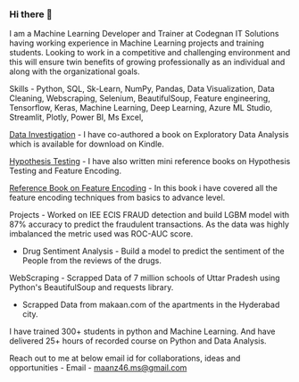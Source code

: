 ### Hi there 👋

I  am a Machine Learning Developer and Trainer at Codegnan IT Solutions having  working experience in Machine Learning projects and training students. Looking to work in a competitive and challenging environment and this will ensure twin benefits of growing professionally as an individual and along with the organizational goals.

Skills - Python, SQL, Sk-Learn, NumPy, Pandas, Data Visualization, Data Cleaning, Webscraping, Selenium, BeautifulSoup, Feature engineering, Tensorflow, Keras, Machine Learning, Deep Learning, Azure ML Studio, Streamlit, Plotly, Power BI, Ms Excel,

[Data Investigation]( https://www.amazon.in/Data-Investigation-EDA-Right-Way-ebook/dp/B08GBFYYDT) - I have co-authored a book on Exploratory Data Analysis which is available for download on Kindle.

[Hypothesis Testing](https://github.com/manvendra7/Hypothesis_testing) - I have also written mini reference books on Hypothesis Testing and Feature Encoding.

[Reference Book on Feature Encoding](https://github.com/manvendra7/Feature-Encoding) - In this book i have covered all the feature encoding techniques from basics to advance level.

Projects - Worked on IEE ECIS FRAUD detection and build LGBM model  with 87% accuracy to predict the fraudulent transactions.  As the data was highly imbalanced the metric used was ROC-AUC score.
- Drug Sentiment Analysis - Build a model to predict the sentiment of the People from the reviews of the drugs. 

WebScraping -  Scrapped Data of 7 million schools of Uttar Pradesh using Python's BeautifulSoup and requests library.
- Scrapped Data from makaan.com of the apartments in the Hyderabad city.

I have trained 300+ students in python and Machine Learning. And have delivered 25+ hours of recorded course on Python and Data Analysis.

Reach out to me at below email id for collaborations, ideas and opportunities -
Email - maanz46.ms@gmail.com
